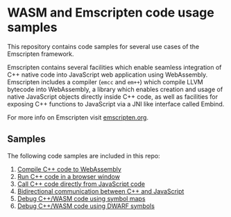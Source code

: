 # WASM and Emscripten code usage samples

This repository contains code samples for several use cases of the Emscripten framework.

Emscripten contains several facilities which enable seamless integration of C++ native code into JavaScript web application
using WebAssembly. Emscripten includes a compiler (`emcc` and `em++`) which compile LLVM bytecode into WebAssembly, a library which enables creation and usage of native JavaScript objects directly inside C++ code, as well as facilities for exposing C++ functions to JavaScript via a JNI like interface called Embind.

For more info on Emscripten visit [emscripten.org](https://emscripten.org/).

## Samples

The following code samples are included in this repo:
1. [Compile C++ code to WebAssembly](01-cpp-to-wasm)
2. [Run C++ code in a browser window](02-run-cpp-in-browser)
3. [Call C++ code directly from JavaScript code](03-call-cpp-from-js)
4. [Bidirectional communication between C++ and JavaScript](04-bidirectional-communication)
5. [Debug C++/WASM code using symbol maps](05-symbol-maps)
6. [Debug C++/WASM code using DWARF symbols](06-dwarf-symbols)

